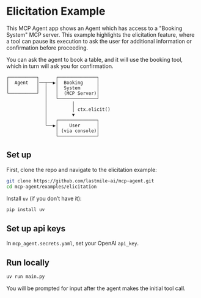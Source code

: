 # Elicitation Example

This MCP Agent app shows an Agent which has access to a "Booking System" MCP server. This example highlights the elicitation feature, where a tool can pause its execution to ask the user for additional information or confirmation before proceeding.

You can ask the agent to book a table, and it will use the booking tool, which in turn will ask you for confirmation.


```plaintext
┌──────────┐      ┌──────────────┐
│  Agent   │──┬──▶│  Booking     │
│          │  │   │  System      │
└──────────┘  │   │  (MCP Server)│
              │   └──────────────┘
              │         │
              │         │ ctx.elicit()
              │         ▼
              │   ┌──────────────┐
              └──▶│    User      │
                  │ (via console)│
                  └──────────────┘
```

## Set up

First, clone the repo and navigate to the elicitation example:

```bash
git clone https://github.com/lastmile-ai/mcp-agent.git
cd mcp-agent/examples/elicitation
```

Install `uv` (if you don’t have it):

```bash
pip install uv
```

## Set up api keys

In `mcp_agent.secrets.yaml`, set your OpenAI `api_key`.

## Run locally

```bash
uv run main.py
```

You will be prompted for input after the agent makes the initial tool call.
